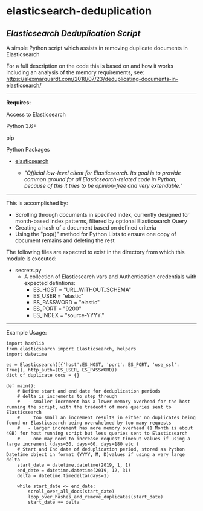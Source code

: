 # elasticsearch-deduplication
_Elasticsearch Deduplication Script_
---

A simple Python script which assists in removing duplicate documents in Elasticsearch

For a full description on the code this is based on and how it works including an analysis of the memory requirements, see: https://alexmarquardt.com/2018/07/23/deduplicating-documents-in-elasticsearch/

---
**Requires:**

Access to Elasticsearch 

Python 3.6+

pip

Python Packages

* [elasticsearch](https://github.com/elastic/elasticsearch-py) 

  - _"Official low-level client for Elasticsearch. Its goal is to provide common ground for all Elasticsearch-related code in Python; because of this it tries to be opinion-free and very extendable."_

---
This is accomplished by:

* Scrolling through documents in specifed index, currently designed for month-based index patterns, filtered by optional Elasticsearch Query
* Creating a hash of a document based on defined criteria
* Using the "pop()" method for Python Lists to ensure one copy of document remains and deleting the rest 

The following files are expected to exist in the directory
from which this module is executed:

* secrets.py  
    - A collection of Elasticsearch vars and Authentication credentials with expected defintions:
        - ES_HOST = "URL_WITHOUT_SCHEMA"
        - ES_USER = "elastic"
        - ES_PASSWORD = "elastic"
        - ES_PORT = "9200"
        - ES_INDEX = "source-YYYY."
---

Example Usage:
```
import hashlib
from elasticsearch import Elasticsearch, helpers
import datetime

es = Elasticsearch([{'host':ES_HOST, 'port': ES_PORT, 'use_ssl': True}], http_auth=(ES_USER, ES_PASSWORD))
dict_of_duplicate_docs = {}

def main():
    # Define start and end date for deduplication periods
    # delta is increments to step through
    #   - smaller increment has a lower memory overhead for the host running the script, with the tradeoff of more queries sent to Elasticsearch
    #     too small an increment results in either no duplicates being found or Elasticsearch being overwhelmed by too many requests
    #   - larger increment has more memory overhead (1 Month is about 4GB) for host running script but less queries sent to Elasticsearch
    #     one may need to increase request timeout values if using a large increment (days=30, days=60, days=180 etc )
    # Start and End date of deduplication period, stored as Python Datetime object in format (YYYY, M, D)values if using a very large delta
    start_date = datetime.datetime(2019, 1, 1)
    end_date = datetime.datetime(2019, 12, 31)
    delta = datetime.timedelta(days=1)

    while start_date <= end_date:
        scroll_over_all_docs(start_date)
        loop_over_hashes_and_remove_duplicates(start_date)
        start_date += delta
```

